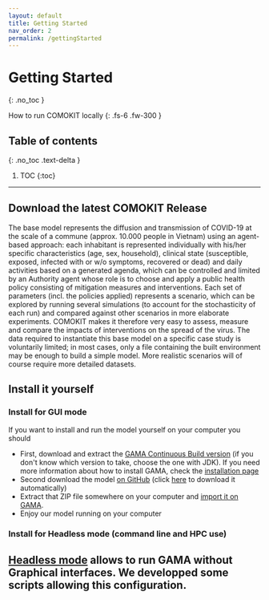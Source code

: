 ```yaml
---
layout: default
title: Getting Started
nav_order: 2
permalink: /gettingStarted
---
```


# Getting Started
{: .no_toc }


How to run COMOKIT locally
{: .fs-6 .fw-300 }

## Table of contents
{: .no_toc .text-delta }

1. TOC
{:toc}

---

## Download the latest COMOKIT Release

The base model represents the diffusion and transmission of COVID-19 at the scale of a commune (approx. 10.000 people in Vietnam) using an agent-based approach: each inhabitant is represented individually with his/her specific characteristics (age, sex, household), clinical state (susceptible, exposed, infected with or w/o symptoms, recovered or dead) and daily activities based on a generated agenda, which can be controlled and limited by an Authority agent whose role is to choose and apply a public health policy consisting of mitigation measures and interventions. Each set of parameters (incl. the policies applied) represents a scenario, which can be explored by running several simulations (to account for the stochasticity of each run) and compared against other scenarios in more elaborate experiments. COMOKIT makes it therefore very easy to assess, measure and compare the impacts of interventions on the spread of the virus. The data required to instantiate this base model on a specific case study is voluntarily limited; in most cases, only a file containing the built environment may be enough to build a simple model. More realistic scenarios will of course require more detailed datasets.

## Install it yourself
### Install for GUI mode
If you want to install and run the model yourself on your computer you should 

- First, download and extract the [GAMA Continuous Build version](https://github.com/gama-platform/gama/releases/tag/continuous) (if you don't know which version to take, choose the one with JDK). If you need more information about how to install GAMA, check the [installation page](https://gama-platform.github.io/wiki/Installation)
- Second download the model [on GitHub](https://github.com/COMOKIT/CoVid19) (click [here](https://github.com/COMOKIT/CoVid19/archive/master.zip) to download it automatically)
- Extract that ZIP file somewhere on your computer and [import it on GAMA](https://gama-platform.github.io/wiki/ImportingModels).
- Enjoy our model running on your computer

### Install for Headless mode \(command line and HPC use\)

[Headless mode](https://gama-platform.github.io/wiki/Headless) allows to run GAMA without Graphical interfaces. We developped some scripts allowing this configuration.
- 
